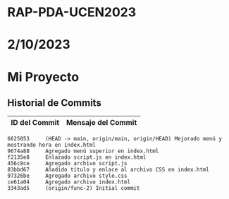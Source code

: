# RAP-PDA-UCEN2023
# 2/10/2023

# Mi Proyecto


## Historial de Commits

| ID del Commit | Mensaje del Commit |
|---------------|--------------------|
    6625053     (HEAD -> main, origin/main, origin/HEAD) Mejorado menú y mostrando hora en index.html
    9674a88     Agregado menú superior en index.html
    f2135e8     Enlazado script.js en index.html
    456c8ce     Agregado archivo script.js
    83bbd67     Añadido título y enlace al archivo CSS en index.html
    97326be     Agregado archivo style.css
    ce61a04     Agregado archivo index.html
    3343ad5     (origin/func-2) Initial commit